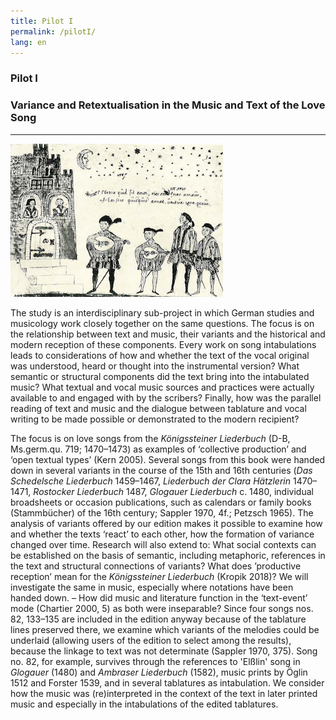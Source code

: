 ```yaml
---
title: Pilot I
permalink: /pilotI/
lang: en
---
```


### Pilot I
### Variance and Retextualisation in the Music and Text of the Love Song
___
![](/assets/img/Hofieren_Dohna.png "Federzeichnung aus dem verschollenen Stammbuch des Burggrafen Achatius zu Dohna, um 1550 (Bildzitat nach: Walter Salmen Musikleben im 16. Jahrhundert (Musikgeschichte in Bildern III/9), Leipzig 1976, S. 146")

The study is an interdisciplinary sub-project in which German studies and musicology work closely together on the same questions. The focus is on the relationship between text and music, their variants and the historical and modern reception of these components. Every work on song intabulations leads to considerations of how and whether the text of the vocal original was understood, heard or thought into the instrumental version? What semantic or structural components did the text bring into the intabulated music? What textual and vocal music sources and practices were actually available to and engaged with by the scribers? Finally, how was the parallel reading of text and music and the dialogue between tablature and vocal writing to be made possible or demonstrated to the modern recipient? 

The focus is on love songs from the _Königssteiner Liederbuch_ (D-B, Ms.germ.qu.
719; 1470–1473) as examples of ‘collective production’ and ‘open textual types’ (Kern 2005). Several
songs from this book were handed down in several variants in the course of the 15th and 16th
centuries (_Das Schedelsche Liederbuch_ 1459–1467, _Liederbuch der Clara Hätzlerin_ 1470–1471,
_Rostocker Liederbuch_ 1487, _Glogauer Liederbuch_ c. 1480, individual broadsheets or occasion
publications, such as calendars or family books (Stammbücher) of the 16th century; Sappler 1970,
4f.; Petzsch 1965). The analysis of variants offered by our edition makes it possible to examine how
and whether the texts ‘react’ to each other, how the formation of variance changed over time.
Research will also extend to: What social contexts can be established on the basis of semantic,
including metaphoric, references in the text and structural connections of variants? What does
’productive reception’ mean for the _Königssteiner Liederbuch_ (Kropik 2018)? We will investigate the
same in music, especially where notations have been handed down. – How did music and literature
function in the ‘text-event’ mode (Chartier 2000, 5) as both were inseparable? Since four songs nos. 82, 133–135 are included in the edition anyway because of the tablature lines preserved there, we
examine which variants of the melodies could be underlaid (allowing users of the edition to select
among the results), because the linkage to text was not determinate (Sappler 1970, 375). Song no.
82, for example, survives through the references to 'Elßlin' song in _Glogauer_ (1480) and _Ambraser
Liederbuch_ (1582), music prints by Öglin 1512 and Forster 1539, and in several tablatures as
intabulation. We consider how the music was (re)interpreted in the context of the text in later printed
music and especially in the intabulations of the edited tablatures.
